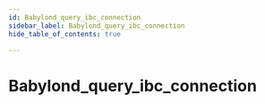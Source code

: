 ```yaml
---
id: Babylond_query_ibc_connection
sidebar_label: Babylond_query_ibc_connection
hide_table_of_contents: true

---
```


# Babylond_query_ibc_connection